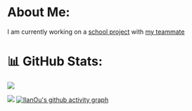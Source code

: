 # About Me:
I am currently working on a [school project](https://github.com/IlanOu/Motion-Game) with [my teammate](https://github.com/Kibishi47)


# 📊 GitHub Stats:

[![](https://visitcount.itsvg.in/api?id=ilanou&icon=0&color=6)](https://visitcount.itsvg.in)

![](https://github-readme-stats.vercel.app/api/top-langs/?username=ilanou&theme=react&hide_border=false&include_all_commits=false&count_private=false&layout=compact)
[![IlanOu's github activity graph](https://github-readme-activity-graph.vercel.app/graph?username=IlanOu&theme=react)](https://github.com/IlanOu/)
